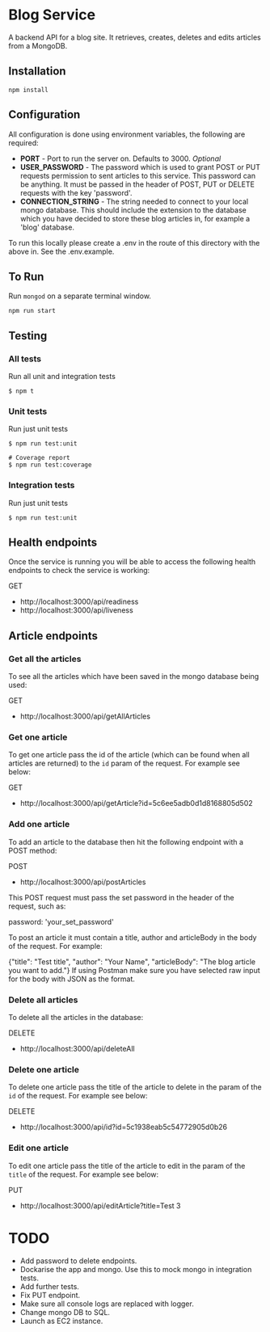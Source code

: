 # Blog Service 

A backend API for a blog site. It retrieves, creates, deletes and edits articles from a MongoDB. 

## Installation

`npm install`

## Configuration

All configuration is done using environment variables, the following are required:

- **PORT** - Port to run the server on. Defaults to 3000. _Optional_
- **USER_PASSWORD** -  The password which is used to grant POST or PUT requests permission to sent articles to this service. This password can be anything. It must be passed in the header of POST, PUT or DELETE requests with the key 'password'. 
-  **CONNECTION_STRING** - The string needed to connect to your local mongo database. This should include the extension to the database which you have decided to store these blog articles in, for example a 'blog' database.

To run this locally please create a .env in the route of this directory with the above in. See the .env.example.

## To Run

Run `mongod` on a separate terminal window.

`npm run start`

## Testing

### All tests

Run all unit and integration tests

```
$ npm t
```

### Unit tests

Run just unit tests

```
$ npm run test:unit

# Coverage report
$ npm run test:coverage
```

### Integration tests

Run just unit tests

```
$ npm run test:unit
```

## Health endpoints

Once the service is running you will be able to access the following health endpoints to check the service is working:

GET
- http://localhost:3000/api/readiness
- http://localhost:3000/api/liveness

## Article endpoints 

### Get all the articles 

To see all the articles which have been saved in the mongo database being used:

GET
- http://localhost:3000/api/getAllArticles

### Get one article

To get one article pass the id of the article (which can be found when all articles are returned) to the `id` param of the request. For example see below:

GET
- http://localhost:3000/api/getArticle?id=5c6ee5adb0d1d8168805d502

### Add one article

To add an article to the database then hit the following endpoint with a POST method:

POST
- http://localhost:3000/api/postArticles

This POST request must pass the set password in the header of the request, such as:

password: 'your_set_password'

To post an article it must contain a title, author and articleBody in the body of the request. For example:

{"title": "Test title", "author": "Your Name", "articleBody": "The blog article you want to add."}
If using Postman make sure you have selected raw input for the body with JSON as the format.

### Delete all articles 

To delete all the articles in the database: 

DELETE
- http://localhost:3000/api/deleteAll

### Delete one article

To delete one article pass the title of the article to delete in the param of the `id` of the request. For example see below:

DELETE
- http://localhost:3000/api/id?id=5c1938eab5c54772905d0b26

### Edit one article

To edit one article pass the title of the article to edit in the param of the `title` of the request. For example see below:

PUT
- http://localhost:3000/api/editArticle?title=Test 3


# TODO

- Add password to delete endpoints.
- Dockarise the app and mongo. Use this to mock mongo in integration tests.
- Add further tests.
- Fix PUT endpoint.
- Make sure all console logs are replaced with logger.
- Change mongo DB to SQL.
- Launch as EC2 instance.


